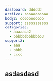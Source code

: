 ```yaml
---
dashboard: dddddd
archive: aaaaaaaaaaa
body2: ooooooooooo
support: sssssssssss
categories:
  - aaaaaaa2
  - bbbbbbbbbbbbb3
support2:
  - aaa
  - bbbb
  - cccc
---
```

## asd**asdasd**



